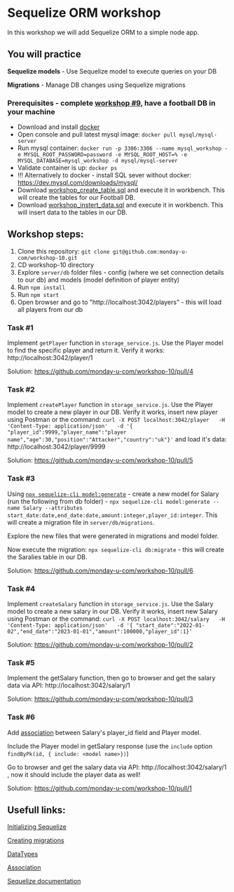# Sequelize ORM workshop

In this workshop we will add Sequelize ORM to a simple node app.

## You will practice

**Sequelize models** - Use Sequelize model to execute queries on your DB

**Migrations** - Manage DB changes using Sequelize migrations


### Prerequisites - complete [workshop #9](https://github.com/monday-u-com/workshop-9), have a football DB in your machine
- Download and install [docker](https://docs.docker.com/get-docker/)
- Open console and pull latest mysql image: ```docker pull mysql/mysql-server ```
- Run mysql container: ```docker run -p 3306:3306 --name mysql_workshop -e MYSQL_ROOT_PASSWORD=password -e MYSQL_ROOT_HOST=% -e MYSQL_DATABASE=mysql_workshop -d mysql/mysql-server```
- Validate container is up: ```docker ps``` 
- !!! Alternatively to docker - install SQL sever without docker: https://dev.mysql.com/downloads/mysql/
- Download [workshop_create_table.sql](https://github.com/monday-u-com/workshop-9/blob/main/workshop_create_table.sql) and execute it in workbench. This will create the tables for our Football DB.
- Download [workshop_instert_data.sql](https://github.com/monday-u-com/workshop-9/blob/main/workshop_instert_data.sql) and execute it in workbench. This will insert data to the tables in our DB.

## Workshop steps:
1. Clone this repository: `git clone git@github.com:monday-u-com/workshop-10.git`
2. CD workshop-10 directory
3. Explore `server/db` folder files - config (where we set connection details to our db) and models (model definition of player entity)
4. Run `npm install`
5. Run `npm start`
6. Open browser and go to "http://localhost:3042/players" - this will load all players from our db

### Task #1
Implement `getPlayer` function in `storage_service.js`. Use the Player model to find the specific player and return it. 
Verify it works: http://localhost:3042/player/1

Solution: https://github.com/monday-u-com/workshop-10/pull/4

### Task #2
Implement `createPlayer` function in `storage_service.js`. Use the Player model to create a new player in our DB.
Verify it works, insert new player using Postman or the command: `curl -X POST localhost:3042/player   -H 'Content-Type: application/json'   -d '{ "player_id":9999,"player_name":"player name","age":30,"position":"Attacker","country":"uk"}'` and load it's data: http://localhost:3042/player/9999

Solution: https://github.com/monday-u-com/workshop-10/pull/5


### Task #3
Using [`npx sequelize-cli model:generate`](https://sequelize.org/docs/v6/other-topics/migrations/#creating-the-first-model-and-migration) - create a new model for Salary (run the following from db folder) -  `npx sequelize-cli model:generate --name Salary --attributes start_date:date,end_date:date,amount:integer,player_id:integer`. This will create a migration file in `server/db/migrations`.

Explore the new files that were generated in migrations and model folder. 

Now execute the migration: `npx sequelize-cli db:migrate`  - this will create the Saralies table in our DB. 

Solution: https://github.com/monday-u-com/workshop-10/pull/6


### Task #4
Implement `createSalary` function in `storage_service.js`. Use the Salary model to create a new salary in our DB.
Verify it works, insert new Salary using Postman or the command: `curl -X POST localhost:3042/salary   -H 'Content-Type: application/json'   -d '{ "start_date":"2022-01-02","end_date":"2023-01-01","amount":100000,"player_id":1}'` 

Solution: https://github.com/monday-u-com/workshop-10/pull/2


### Task #5
Implement the getSalary function, then go to browser and get the salary data via API: http://localhost:3042/salary/1

Solution: https://github.com/monday-u-com/workshop-10/pull/3


### Task #6
Add [association](https://sequelize.org/docs/v6/core-concepts/assocs/#:~:text=To%20do%20this%2C%20Sequelize%20provides,The%20HasMany%20association) between Salary's player_id field and Player model.

Include the Player model in getSalary response (use the `include` option `findByPk(id, { include: <model name>})`) 

Go to browser and get the salary data via API: http://localhost:3042/salary/1 , now it should include the player data as well!

Solution: https://github.com/monday-u-com/workshop-10/pull/1



## Usefull links:
[Initializing Sequelize](https://sequelize.org/docs/v6/getting-started/)

[Creating migrations](https://sequelize.org/docs/v6/other-topics/migrations/#creating-the-first-model-and-migration)

[DataTypes](https://sequelize.org/docs/v6/core-concepts/model-basics/#data-types)

[Association](https://sequelize.org/docs/v6/core-concepts/assocs/#:~:text=To%20do%20this%2C%20Sequelize%20provides,The%20HasMany%20association)

[Sequelize documentation](https://sequelize.org/docs/v6/)
